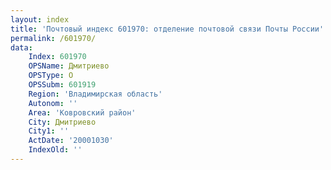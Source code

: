 ```yaml
---
layout: index
title: 'Почтовый индекс 601970: отделение почтовой связи Почты России'
permalink: /601970/
data:
    Index: 601970
    OPSName: Дмитриево
    OPSType: О
    OPSSubm: 601919
    Region: 'Владимирская область'
    Autonom: ''
    Area: 'Ковровский район'
    City: Дмитриево
    City1: ''
    ActDate: '20001030'
    IndexOld: ''
---
```

